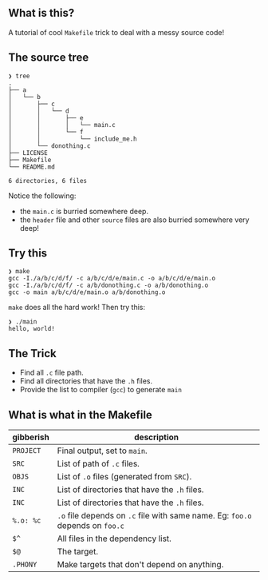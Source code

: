 ## What is this?
A tutorial of cool `Makefile` trick to deal with a messy source code!

## The source tree
```shell
❯ tree
.
├── a
│   └── b
│       ├── c
│       │   └── d
│       │       ├── e
│       │       │   └── main.c
│       │       └── f
│       │           └── include_me.h
│       └── donothing.c
├── LICENSE
├── Makefile
└── README.md

6 directories, 6 files
```

Notice the following:
- the `main.c` is burried somewhere deep.
- the `header` file and other `source` files are also burried somewhere very deep!

## Try this

```shell
❯ make
gcc -I./a/b/c/d/f/ -c a/b/c/d/e/main.c -o a/b/c/d/e/main.o
gcc -I./a/b/c/d/f/ -c a/b/donothing.c -o a/b/donothing.o
gcc -o main a/b/c/d/e/main.o a/b/donothing.o
```

`make` does all the hard work! Then try this:
```
❯ ./main 
hello, world!
```

## The Trick

- Find all `.c` file path.
- Find all directories that have the `.h` files.
- Provide the list to compiler (`gcc`) to generate `main`

## What is what in the Makefile
| gibberish      | description |
| ----------- | ----------- |
| `PROJECT`     | Final output, set to `main`.|
| `SRC`         | List of path of `.c` files. |
| `OBJS`        | List of `.o` files (generated from `SRC`). |
| `INC`         | List of directories that have the `.h` files. |
| `INC`         | List of directories that have the `.h` files. |
| `%.o: %c`     | `.o` file depends on `.c` file with same name. Eg: `foo.o` depends on `foo.c` |
| `$^`          | All files in the dependency list. |
| `$@`          | The target. |
| `.PHONY`      | Make targets that don't depend on anything. |